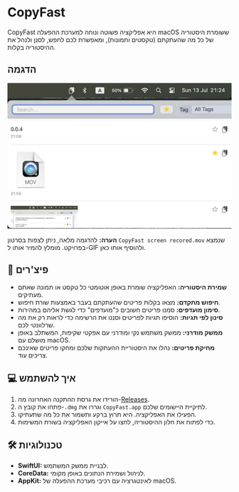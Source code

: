 # CopyFast

CopyFast היא אפליקציה פשוטה ונוחה למערכת ההפעלה macOS ששומרת היסטוריה של כל מה שהעתקתם (טקסטים ותמונות), ומאפשרת לכם לחפש, לסנן ולנהל את ההיסטוריה בקלות.

## הדגמה

![צילום מסך של האפליקציה](main-screenshot.png)

**הערה:** להדגמה מלאה, ניתן לצפות בסרטון `CopyFast screen recored.mov` שנמצא בפרויקט. מומלץ להמיר אותו ל-GIF ולהוסיף אותו כאן.

## :rocket: פיצ'רים

- **שמירת היסטוריה:** האפליקציה שומרת באופן אוטומטי כל טקסט או תמונה שאתם מעתיקים.
- **חיפוש מתקדם:** מצאו בקלות פריטים שהעתקתם בעבר באמצעות שורת חיפוש.
- **סימון מועדפים:** סמנו פריטים חשובים כ"מועדפים" כדי לגשת אליהם במהירות.
- **סינון לפי תגיות:** הוסיפו תגיות לפריטים וסננו את הרשימה כדי לראות רק את מה שרלוונטי לכם.
- **ממשק מודרני:** ממשק משתמש נקי ומודרני עם אפקטי שקיפות, המשתלב באופן מושלם עם macOS.
- **מחיקת פריטים:** נהלו את היסטוריית ההעתקות שלכם ומחקו פריטים שאינכם צריכים עוד.

## :computer: איך להשתמש

1.  הורידו את גרסת ההתקנה האחרונה מה-[Releases](https://github.com/YOUR_USERNAME/CopyFast/releases).
2.  פתחו את קובץ ה-`.dmg` וגררו את `CopyFast.app` לתיקיית היישומים שלכם.
3.  הפעילו את האפליקציה. היא תרוץ ברקע ותשמור את כל מה שתעתיקו.
4.  כדי לפתוח את חלון ההיסטוריה, לחצו על אייקון האפליקציה בשורת המשימות.

## :hammer_and_wrench: טכנולוגיות

- **SwiftUI:** לבניית ממשק המשתמש.
- **CoreData:** לניהול ושמירת הנתונים באופן מקומי.
- **AppKit:** לאינטגרציה עם רכיבי מערכת ההפעלה של macOS. 